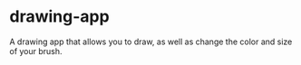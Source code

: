 # drawing-app
A drawing app that allows you to draw, as well as change the color and size of your brush.
